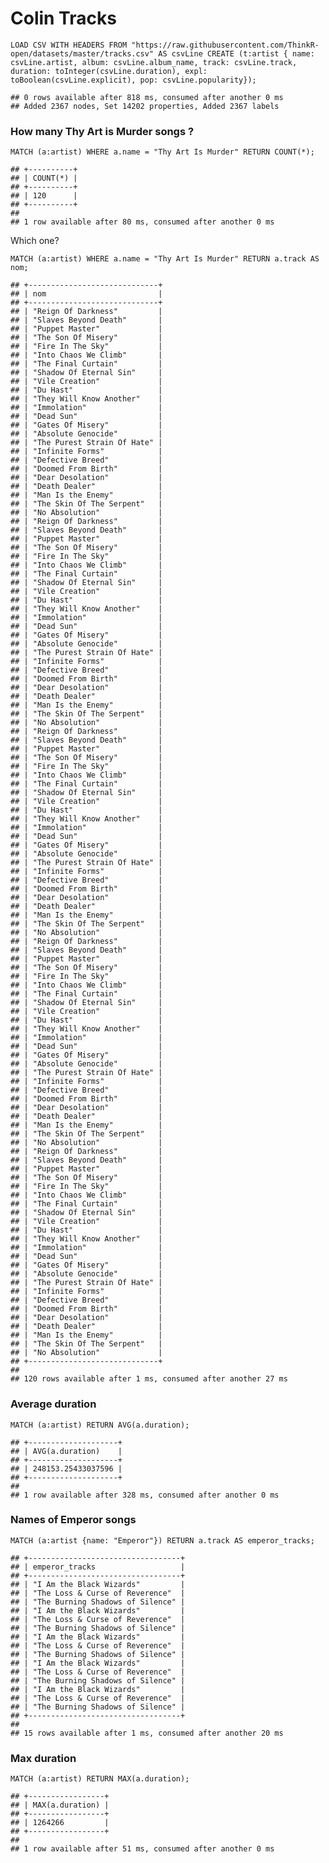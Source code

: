 Colin Tracks
================

``` neo4j
LOAD CSV WITH HEADERS FROM "https://raw.githubusercontent.com/ThinkR-open/datasets/master/tracks.csv" AS csvLine CREATE (t:artist { name: csvLine.artist, album: csvLine.album_name, track: csvLine.track, duration: toInteger(csvLine.duration), expl: toBoolean(csvLine.explicit), pop: csvLine.popularity});
```

    ## 0 rows available after 818 ms, consumed after another 0 ms
    ## Added 2367 nodes, Set 14202 properties, Added 2367 labels

### How many Thy Art is Murder songs ?

``` neo4j
MATCH (a:artist) WHERE a.name = "Thy Art Is Murder" RETURN COUNT(*);
```

    ## +----------+
    ## | COUNT(*) |
    ## +----------+
    ## | 120      |
    ## +----------+
    ## 
    ## 1 row available after 80 ms, consumed after another 0 ms

Which
one?

``` neo4j
MATCH (a:artist) WHERE a.name = "Thy Art Is Murder" RETURN a.track AS nom;
```

    ## +-----------------------------+
    ## | nom                         |
    ## +-----------------------------+
    ## | "Reign Of Darkness"         |
    ## | "Slaves Beyond Death"       |
    ## | "Puppet Master"             |
    ## | "The Son Of Misery"         |
    ## | "Fire In The Sky"           |
    ## | "Into Chaos We Climb"       |
    ## | "The Final Curtain"         |
    ## | "Shadow Of Eternal Sin"     |
    ## | "Vile Creation"             |
    ## | "Du Hast"                   |
    ## | "They Will Know Another"    |
    ## | "Immolation"                |
    ## | "Dead Sun"                  |
    ## | "Gates Of Misery"           |
    ## | "Absolute Genocide"         |
    ## | "The Purest Strain Of Hate" |
    ## | "Infinite Forms"            |
    ## | "Defective Breed"           |
    ## | "Doomed From Birth"         |
    ## | "Dear Desolation"           |
    ## | "Death Dealer"              |
    ## | "Man Is the Enemy"          |
    ## | "The Skin Of The Serpent"   |
    ## | "No Absolution"             |
    ## | "Reign Of Darkness"         |
    ## | "Slaves Beyond Death"       |
    ## | "Puppet Master"             |
    ## | "The Son Of Misery"         |
    ## | "Fire In The Sky"           |
    ## | "Into Chaos We Climb"       |
    ## | "The Final Curtain"         |
    ## | "Shadow Of Eternal Sin"     |
    ## | "Vile Creation"             |
    ## | "Du Hast"                   |
    ## | "They Will Know Another"    |
    ## | "Immolation"                |
    ## | "Dead Sun"                  |
    ## | "Gates Of Misery"           |
    ## | "Absolute Genocide"         |
    ## | "The Purest Strain Of Hate" |
    ## | "Infinite Forms"            |
    ## | "Defective Breed"           |
    ## | "Doomed From Birth"         |
    ## | "Dear Desolation"           |
    ## | "Death Dealer"              |
    ## | "Man Is the Enemy"          |
    ## | "The Skin Of The Serpent"   |
    ## | "No Absolution"             |
    ## | "Reign Of Darkness"         |
    ## | "Slaves Beyond Death"       |
    ## | "Puppet Master"             |
    ## | "The Son Of Misery"         |
    ## | "Fire In The Sky"           |
    ## | "Into Chaos We Climb"       |
    ## | "The Final Curtain"         |
    ## | "Shadow Of Eternal Sin"     |
    ## | "Vile Creation"             |
    ## | "Du Hast"                   |
    ## | "They Will Know Another"    |
    ## | "Immolation"                |
    ## | "Dead Sun"                  |
    ## | "Gates Of Misery"           |
    ## | "Absolute Genocide"         |
    ## | "The Purest Strain Of Hate" |
    ## | "Infinite Forms"            |
    ## | "Defective Breed"           |
    ## | "Doomed From Birth"         |
    ## | "Dear Desolation"           |
    ## | "Death Dealer"              |
    ## | "Man Is the Enemy"          |
    ## | "The Skin Of The Serpent"   |
    ## | "No Absolution"             |
    ## | "Reign Of Darkness"         |
    ## | "Slaves Beyond Death"       |
    ## | "Puppet Master"             |
    ## | "The Son Of Misery"         |
    ## | "Fire In The Sky"           |
    ## | "Into Chaos We Climb"       |
    ## | "The Final Curtain"         |
    ## | "Shadow Of Eternal Sin"     |
    ## | "Vile Creation"             |
    ## | "Du Hast"                   |
    ## | "They Will Know Another"    |
    ## | "Immolation"                |
    ## | "Dead Sun"                  |
    ## | "Gates Of Misery"           |
    ## | "Absolute Genocide"         |
    ## | "The Purest Strain Of Hate" |
    ## | "Infinite Forms"            |
    ## | "Defective Breed"           |
    ## | "Doomed From Birth"         |
    ## | "Dear Desolation"           |
    ## | "Death Dealer"              |
    ## | "Man Is the Enemy"          |
    ## | "The Skin Of The Serpent"   |
    ## | "No Absolution"             |
    ## | "Reign Of Darkness"         |
    ## | "Slaves Beyond Death"       |
    ## | "Puppet Master"             |
    ## | "The Son Of Misery"         |
    ## | "Fire In The Sky"           |
    ## | "Into Chaos We Climb"       |
    ## | "The Final Curtain"         |
    ## | "Shadow Of Eternal Sin"     |
    ## | "Vile Creation"             |
    ## | "Du Hast"                   |
    ## | "They Will Know Another"    |
    ## | "Immolation"                |
    ## | "Dead Sun"                  |
    ## | "Gates Of Misery"           |
    ## | "Absolute Genocide"         |
    ## | "The Purest Strain Of Hate" |
    ## | "Infinite Forms"            |
    ## | "Defective Breed"           |
    ## | "Doomed From Birth"         |
    ## | "Dear Desolation"           |
    ## | "Death Dealer"              |
    ## | "Man Is the Enemy"          |
    ## | "The Skin Of The Serpent"   |
    ## | "No Absolution"             |
    ## +-----------------------------+
    ## 
    ## 120 rows available after 1 ms, consumed after another 27 ms

### Average duration

``` neo4j
MATCH (a:artist) RETURN AVG(a.duration);
```

    ## +--------------------+
    ## | AVG(a.duration)    |
    ## +--------------------+
    ## | 248153.25433037596 |
    ## +--------------------+
    ## 
    ## 1 row available after 328 ms, consumed after another 0 ms

### Names of Emperor songs

``` neo4j
MATCH (a:artist {name: "Emperor"}) RETURN a.track AS emperor_tracks;
```

    ## +----------------------------------+
    ## | emperor_tracks                   |
    ## +----------------------------------+
    ## | "I Am the Black Wizards"         |
    ## | "The Loss & Curse of Reverence"  |
    ## | "The Burning Shadows of Silence" |
    ## | "I Am the Black Wizards"         |
    ## | "The Loss & Curse of Reverence"  |
    ## | "The Burning Shadows of Silence" |
    ## | "I Am the Black Wizards"         |
    ## | "The Loss & Curse of Reverence"  |
    ## | "The Burning Shadows of Silence" |
    ## | "I Am the Black Wizards"         |
    ## | "The Loss & Curse of Reverence"  |
    ## | "The Burning Shadows of Silence" |
    ## | "I Am the Black Wizards"         |
    ## | "The Loss & Curse of Reverence"  |
    ## | "The Burning Shadows of Silence" |
    ## +----------------------------------+
    ## 
    ## 15 rows available after 1 ms, consumed after another 20 ms

### Max duration

``` neo4j
MATCH (a:artist) RETURN MAX(a.duration);
```

    ## +-----------------+
    ## | MAX(a.duration) |
    ## +-----------------+
    ## | 1264266         |
    ## +-----------------+
    ## 
    ## 1 row available after 51 ms, consumed after another 0 ms
